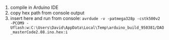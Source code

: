 1. compile in Arduino IDE  
2. copy hex path from console output  
3. insert here and run from console: `avrdude -v -patmega328p -cstk500v2 -PCOM9 -Uflash:w:C:\Users\David\AppData\Local\Temp\arduino_build_950381/DAO_masterCode2.08.ino.hex:i`